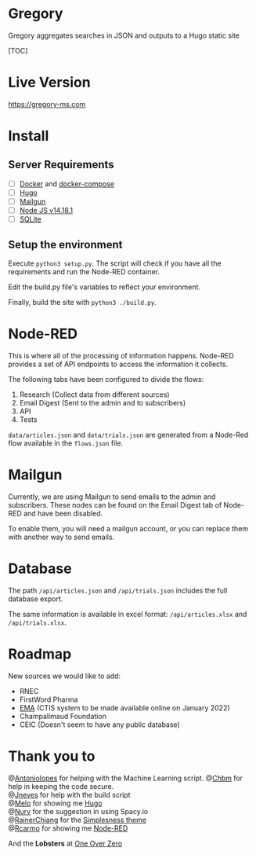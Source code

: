 # Gregory
Gregory aggregates searches in JSON and outputs to a Hugo static site

[TOC]

# Live Version

https://gregory-ms.com

# Install

## Server Requirements

- [ ] [Docker](https://www.docker.com/) and [docker-compose](https://docs.docker.com/compose/)
- [ ] [Hugo](https://gohugo.io/) 
- [ ] [Mailgun](https://www.mailgun.com/)
- [ ] [Node JS v14.18.1](https://nodejs.org/en/)
- [ ] [SQLite](https://www.sqlite.org/index.html)

## Setup the environment

Execute `python3 setup.py`. The script will check if you have all the requirements and run the Node-RED container.

Edit the build.py file's variables to reflect your environment.

Finally, build the site with `python3 ./build.py`.

# Node-RED

This is where all of the processing of information happens. Node-RED provides a set of API endpoints to access the information it collects.

The following tabs have been configured to divide the flows:

1. Research (Collect data from different sources)
2. Email Digest (Sent to the admin and to subscribers)
3. API
4. Tests

`data/articles.json` and `data/trials.json` are generated from a Node-Red flow available in the `flows.json` file.

# Mailgun

Currently, we are using Mailgun to send emails to the admin and subscribers. These nodes can be found on the Email Digest tab of Node-RED and have been disabled.

To enable them, you will need a mailgun account, or you can replace them with another way to send emails.

# Database

The path `/api/articles.json` and `/api/trials.json` includes the full database export.

The same information is available in excel format: `/api/articles.xlsx` and `/api/trials.xlsx`.

# Roadmap

New sources we would like to add:
 - RNEC
 - FirstWord Pharma
 - [EMA](https://www.ema.europa.eu/en/human-regulatory/research-development/clinical-trials/clinical-trials-information-system-training-support) (CTIS system to be made available online on January 2022)
 - Champalimaud Foundation
 - CEIC (Doesn't seem to have any public database)


# Thank you to
@[Antoniolopes](https://github.com/antoniolopes) for helping with the Machine Learning script.
@[Chbm](https://github.com/chbm) for help in keeping the code secure.    
@[Jneves](https://github.com/jneves) for help with the build script    
@[Melo](https://github.com/melo) for showing me [Hugo](https://github.com/gohugoio/hugo)    
@[Nurv](https://github.com/nurv) for the suggestion in using Spacy.io    
@[RainerChiang](https://github.com/RainerChiang) for the [Simplesness theme](https://github.com/RainerChiang/simpleness)    
@[Rcarmo](https://github.com/rcarmo) for showing me [Node-RED](https://github.com/node-red/node-red)       

And the **Lobsters** at [One Over Zero](https://github.com/oneoverzero)

